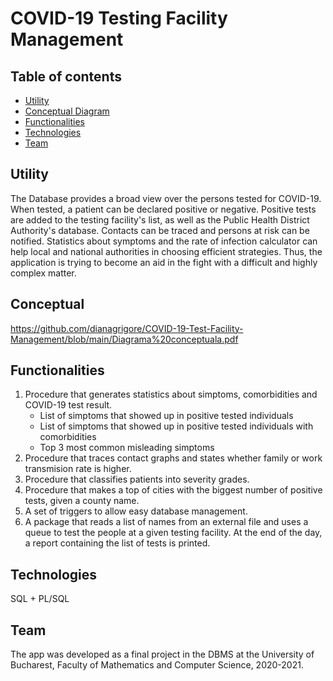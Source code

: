 # COVID-19 Testing Facility Management 
## Table of contents
* [Utility](#utility)
* [Conceptual Diagram](#Conceptual)
* [Functionalities](#Functionalities)
* [Technologies](#Technologies)
* [Team](#Team)

## Utility
The Database provides a broad view over the persons tested for COVID-19. When tested, a patient can be declared positive or negative. Positive
tests are added to the testing facility's list, as well as the Public Health District Authority's database. Contacts can be traced and persons at risk can be
notified. Statistics about symptoms and the rate of infection calculator can help local and national authorities in choosing efficient strategies.
Thus, the application is trying to become an aid in the fight with a difficult and highly complex matter.
	
## Conceptual
https://github.com/dianagrigore/COVID-19-Test-Facility-Management/blob/main/Diagrama%20conceptuala.pdf

## Functionalities
<ol>
<li>
Procedure that generates statistics about simptoms, comorbidities and COVID-19 test result.
<ul>
	<li> List of simptoms that showed up in positive tested individuals </li>
	<li> List of simptoms that showed up in positive tested individuals with comorbidities </li>
	<li> Top 3 most common misleading simptoms </li>
	</ul>
</li>
<li>
 Procedure that traces contact graphs and states whether family or work transmision rate is higher.
</li>
<li>
  Procedure that classifies patients into severity grades.
</li>
<li>
  Procedure that makes a top of cities with the biggest number of positive tests, given a county name.
</li>
<li>
  A set of triggers to allow easy database management.
</li>
<li>
  A package that reads a list of names from an external file and uses a queue to test the people at a given testing facility. At the end of the day,
  a report containing the list of tests is printed.
</li>
</ol>

## Technologies
 SQL + 
 PL/SQL

## Team
  The app was developed  as a final project in the DBMS at the University of Bucharest, Faculty of Mathematics and Computer Science, 2020-2021.
